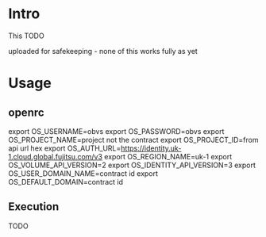 # Intro

This TODO

uploaded for safekeeping - none of this works fully as yet

# Usage

## openrc

 export OS_USERNAME=obvs
 export OS_PASSWORD=obvs
 export OS_PROJECT_NAME=project not the contract
 export OS_PROJECT_ID=from api url hex
 export OS_AUTH_URL=https://identity.uk-1.cloud.global.fujitsu.com/v3
 export OS_REGION_NAME=uk-1
 export OS_VOLUME_API_VERSION=2
 export OS_IDENTITY_API_VERSION=3
 export OS_USER_DOMAIN_NAME=contract id
 export OS_DEFAULT_DOMAIN=contract id

## Execution

TODO

